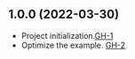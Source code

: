 ## 1.0.0 (2022-03-30)

- Project initialization.[GH-1](https://github.com/terraform-alicloud-modules/terraform-alicloud-global-accelerator/pull/1)
- Optimize the example. [GH-2](https://github.com/terraform-alicloud-modules/terraform-alicloud-global-accelerator/pull/2)
